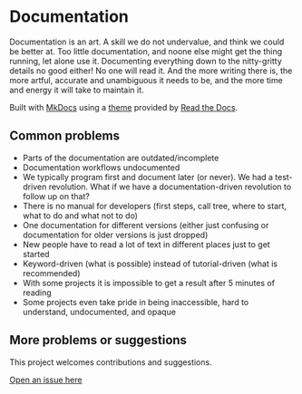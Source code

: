 # Documentation

Documentation is an art. A skill we do not undervalue, and think we could be better at. Too little documentation, and 
noone else might get the thing running, let alone use it. Documenting everything down to the nitty-gritty details no 
good either! No one will read it. And the more writing there is, the more artful, accurate and unambiguous it needs to 
be, and the more time and energy it will take to maintain it.

Built with [MkDocs](https://www.mkdocs.org/) using a [theme](https://github.com/readthedocs/sphinx_rtd_theme) provided 
by [Read the Docs](https://readthedocs.org/). 

## Common problems

- Parts of the documentation are outdated/incomplete
- Documentation workflows undocumented
- We typically program first and document later (or never). We had a test-driven revolution. What if we have a documentation-driven revolution to follow up on that?
- There is no manual for developers (first steps, call tree, where to start, what to do and what not to do)
- One documentation for different versions (either just confusing or documentation for older versions is just dropped)
- New people have to read a lot of text in different places just to get started
- Keyword-driven (what is possible) instead of tutorial-driven (what is recommended)
- With some projects it is impossible to get a result after 5 minutes of reading
- Some projects even take pride in being inaccessible, hard to understand, undocumented, and opaque

## More problems or suggestions

This project welcomes contributions and suggestions. 

[Open an issue here](https://github.com/tymyrddin/tymyrddin.github.io/issues)